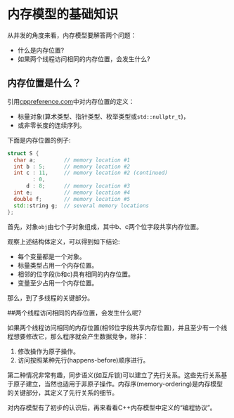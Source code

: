 # 内存模型的基础知识

从并发的角度来看，内存模型要解答两个问题：

* 什么是内存位置?
* 如果两个线程访问相同的内存位置，会发生什么?

## 内存位置是什么？

引用[cppreference.com](http://en.cppreference.com/w/cpp/language/memory_model)中对内存位置的定义：

* 标量对象(算术类型、指针类型、枚举类型或`std::nullptr_t`)，
* 或非零长度的连续序列。

下面是内存位置的例子:

```c++
struct S {
  char a;         // memory location #1
  int b : 5;      // memory location #2
  int c : 11,     // memory location #2 (continued)
        : 0,
      d : 8;      // memory location #3
  int e;          // memory location #4
  double f;       // memory location #5
  std::string g;  // several memory locations
};
```

首先，对象`obj`由七个子对象组成，其中b、c两个位字段共享内存位置。

观察上述结构体定义，可以得到如下结论:

* 每个变量都是一个对象。
* 标量类型占用一个内存位置。
* 相邻的位字段(b和c)具有相同的内存位置。
* 变量至少占用一个内存位置。

那么，到了多线程的关键部分。

##两个线程访问相同的内存位置，会发生什么呢?

如果两个线程访问相同的内存位置(相邻位字段共享内存位置)，并且至少有一个线程想要修改它，那么程序就会产生数据竞争，除非：

1. 修改操作为原子操作。
2. 访问按照某种先行(happens-before)顺序进行。

第二种情况非常有趣，同步语义(如互斥锁)可以建立了先行关系。这些先行关系基于原子建立，当然也适用于非原子操作。内存序(memory-ordering)是内存模型的关键部分，其定义了先行关系的细节。

对内存模型有了初步的认识后，再来看看C++内存模型中定义的“编程协议”。